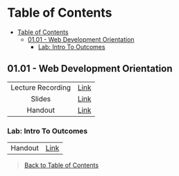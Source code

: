 # Table of Contents

- [Table of Contents](#table-of-contents)
  - [01.01 - Web Development Orientation](#0101---web-development-orientation)
    - [Lab: Intro To Outcomes](#lab-intro-to-outcomes)




## 01.01 - Web Development Orientation

|  |  |
| :---: | :---: |
| Lecture Recording | [Link](https://strategiced.zoom.us/rec/share/8zHcEfoPLQ8rp8Ahu5-UQ9m6HgP5Q4SpNZzG_54qMgNzpqN_j9wVAlWxQAvaOkQz.OFHVENKt9sBj2jxM) |
| Slides | [Link](https://slides.com/dmweb/lehi-web-immersive-orientation) |
| Handout | [Link](https://ed.devmountain.com/materials/ogptlh2/lectures/wb-orientation/) |

### Lab: Intro To Outcomes

|  |  |
| :---: | :---: |
| Handout | [Link](https://ed.devmountain.com/materials/ogptlh2/exercises/oc-intro/) |

> [Back to Table of Contents](#table-of-contents)
